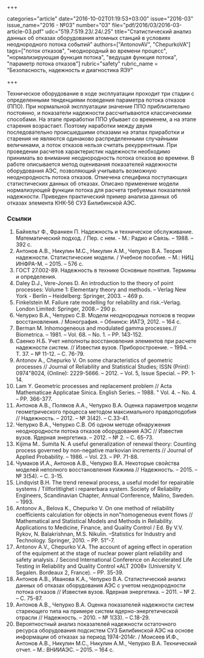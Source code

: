 +++

categories="article"
date="2016-10-02T01:19:53+03:00"
issue="2016-03"
issue_name="2016 - №03"
number="03"
file="pdf/2016/03/2016-03-article-03.pdf"
udc="519.7:519.23/.24/.25"
title="Статистический анализ данных об отказах оборудования атомных станций в условиях неоднородного потока событий"
authors=["AntonovAV", "ChepurkoVA"]
tags=["поток отказов", "неоднородный во времени процесс", "нормализирующая функция потока", "ведущая функция потока", "параметр потока отказов"]
rubric="safety"
rubric_name = "Безопасность, надежность и диагностика ЯЭУ"

+++

Техническое оборудование в ходе эксплуатации проходит три стадии с определенными тенденциями поведения параметра потока отказов (ППО). 
При нормальной эксплуатации значение ППО приблизительно постоянно, и показатели надежности рассчитываются классическими способами. 
На этапе приработки ППО убывает со временем, а на этапе старения возрастает. 
Поэтому наработки между двумя последовательно происшедшими отказами на этапах приработки и старения не являются одинаково распределенными случайными величинами, а поток отказов нельзя считать рекуррентным. 
При проведении расчетов характеристик надежности необходимо принимать во внимание неоднородность потока отказов во времени. 
В работе описывается метод оценивания показателей надежности оборудования АЭС, позволяющий учитывать возможную неоднородность потока отказов. 
Отмечена специфика поступающих статистических данных об отказах. 
Описано применение модели нормализующей функции потока для расчета требуемых показателей надежности. 
Приведен практический пример анализа данных об отказах элемента КНК-56 СУЗ Билибинской АЭС.

### Ссылки

1. Байхельт Ф., Франкен П. Надежность и техническое обслуживание. Математический подход. / Пер. с нем. - М.: Радио и Связь. – 1988. – 392 с.
2. Антонов А.В., Никулин М.С., Никулин А.М., Чепурко В.А. Теория надежности. Статистические модели. / Учебное пособие. – М.: НИЦ ИНФРА-М. – 2015. – 576 с.
3. ГОСТ 27.002-89. Надежность в технике Основные понятия. Термины и определения.
4. Daley D.J., Vere-Jones D. An introduction to the theory of point processes: Volume 1: Elementary theory and methods. – Verlag New York - Berlin – Heidelberg: Springer, 2003. – 469 p.
5. Finkelstein M. Failure rate modelling for reliability and risk.–Verlag. London Limited: Springer, 2008.– 290 p.
6. Чепурко В.А., Чепурко С.В. Модели неоднородных потоков в теории восстановления. / Монография. – Обнинск: ИАТЭ, 2012. – 164 с.
7. Berman M. Inhomogeneous and modulated gamma processes.// Biometrica. – 1981. – Vol. 68. – No. 1. – PP. 143-152.
8. Саенко Н.Б. Учет неполноты восстановления элементов при расчете надежности систем. // Известия вузов. Приборостроение. – 1994. – Т. 37. – № 11-12. – C. 76-79.
9. Antonov A., Chepurko V. On some characteristics of geometric processes // Journal of Reliability and Statistical Studies; ISSN (Print): 0974"8024, (Online): 2229-5666. – 2012. – Vol. 5, Issue Special. – PP. 1-14.
10. Lam Y. Geometric processes and replacement problem // Acta Mathematicae Applicatae Sinica. English Series. – 1988. " Vol. 4. – No. 4. – PP. 366-377.
11. Антонов А.В., Поляков А.А., Чепурко В.А. Оценка параметров модели геометрического процесса методом максимального правдоподобия // Надежность. – 2012. – № 3(42). – С.33-41.
12. Чепурко В.А., Чепурко С.В. Об одном методе обнаружения неоднородности потока отказов оборудования АЭС // Известия вузов. Ядерная энергетика. – 2012. – № 2. – С. 65-73.
13. Kijima M.. Sumita N. A useful generalization of renewal theory: Counting process governed by non-negative markovian increments // Journal of Applied Probability. – 1986. – Vol. 23. – PP. 71-88.
14. Чумаков И.А., Антонов А.В., Чепурко В.А. Некоторые свойства моделей неполного восстановления Кижима // Надежность. – 2015. – № 3(54). – С. 3-15.
15. Lindqvist B.H. The trend renewal process, a useful model for repairable systems / Tillforlitlighet i reparerbara system. Society of Reliability Engineers, Scandinavian Chapter, Annual Conference, Malino, Sweden. – 1993.
16. Antonov A., Belova K., Chepurko V. On one method of reliability coefficients calculation for objects in non"homogeneous event flows // Mathematical and Statistical Models and Methods in Reliability. Applications to Medicine, Finance, and Quality Control / Ed. By V.V. Rykov, N. Balakrishnan, M.S. Nikulin. –Statistics for Industry and Technology. Springer, 2010. – PP. 51"-7.
17. Antonov A.V., Chepurko V.A. The account of ageing effect in operation of the equipment at the stage of nuclear power plant reliability and safety analysis. / Second International Conference on Accelerated Life Testing in Reliability and Quality Control «ALT 2008» (University V. Segalen. Bordeaux 2, France). – PP. 35-39.
18. Антонов А.В., Иванова К.А., Чепурко В.А. Статистический анализ данных об отказах оборудования АЭС с учетом неоднородности потока отказов // Известия вузов. Ядерная энергетика. – 2011. – № 2. – C. 75-87.
19. Антонов А.В., Чепурко В.А. Оценка показателей надежности систем стареющего типа на примере систем ядерно-энергетической отрасли // Надежность. – 2010. – № 1(33). – С.18-29.
20. Вероятностный анализ показателей надежности остаточного ресурса оборудования подсистем СУЗ Билибинской АЭС на основе информации об отказах за период 1974-2014г. / Моисеев И.Ф., Антонов А.В., Никулин М.С., Никулин А.М., Чепурко В.А. Технический отчет. – М.: ВНИИАЭС. – 2015. – 164 с.